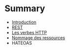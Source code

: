 # Summary

* [Introduction](README.md)
* [REST](restmd.md)
* [Les verbes HTTP](les_verbes_http.md)
* [Nommage des ressources](nommage_des_ressources.md)
* HATEOAS

